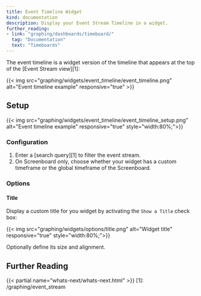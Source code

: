 ```yaml
---
title: Event Timeline Widget
kind: documentation
description: Display your Event Stream Timeline in a widget.
further_reading:
- link: "graphing/dashboards/timeboard/"
  tag: "Documentation"
  text: "Timeboards"
---
```


The event timeline is a widget version of the timeline that appears at the top of the [Event Stream view][1]:

{{< img src="graphing/widgets/event_timeline/event_timeline.png" alt="Event timeline example" responsive="true" >}}

## Setup

{{< img src="graphing/widgets/event_timeline/event_timeline_setup.png" alt="Event timeline example" responsive="true" style="width:80%;">}}

### Configuration

1. Enter a [search query][1] to filter the event stream. 
2. On Screenboard only, choose whether your widget has a custom timeframe or the global timeframe of the Screenboard.

### Options
#### Title

Display a custom title for you widget by activating the `Show a Title` check box:

{{< img src="graphing/widgets/options/title.png" alt="Widget title" responsive="true" style="width:80%;">}}

Optionally define its size and alignment.

## Further Reading

{{< partial name="whats-next/whats-next.html" >}}
[1]: /graphing/event_stream
